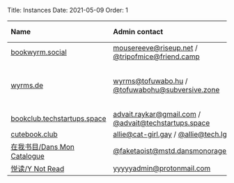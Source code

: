 Title: Instances
Date: 2021-05-09
Order: 1


| Name | Admin contact | Open registration? | Theme |
| :--- | :------------ | :----------------- | :-----|
| [bookwyrm.social](https://bookwyrm.social/) | mousereeve@riseup.net / [@tripofmice@friend.camp](https://friend.camp/@tripofmice) | ✅ | General |
| [wyrms.de](https://wyrms.de/) | wyrms@tofuwabo.hu / [@tofuwabohu@subversive.zone](https://subversive.zone/@tofuwabohu) | ✅ | The Dispossessed (Le Guin) and everything else |
| [bookclub.techstartups.space](https://bookclub.techstartups.space/) | advait.raykar@gmail.com / [@advait@techstartups.space](https://techstartups.space/@advait) | ✅ | Non-fiction |
| [cutebook.club](https://cutebook.club/) | allie@cat-girl.gay / [@allie@tech.lgbt](https://tech.lgbt/@allie) | ✅ | General |
| [在我书目/Dans Mon Catalogue](https://book.dansmonorage.blue/) | [@faketaoist@mstd.dansmonorage.blue](https://mstd.dansmonorage.blue/@faketaoist) | ✅ | General |
| [悦读/Y Not Read](https://yyyyy.club/) | yyyyyadmin@protonmail.com| ✅ | General |
